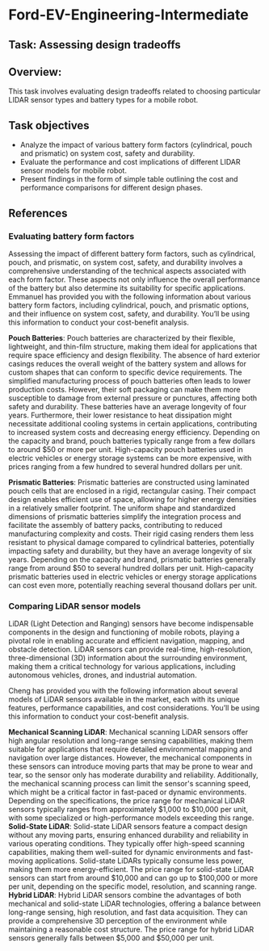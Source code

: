 # Ford-EV-Engineering-Intermediate

## Task: Assessing design tradeoffs

## Overview:
This task involves evaluating design tradeoffs related to choosing particular LIDAR sensor types
and battery types for a mobile robot.

## Task objectives

* Analyze the impact of various battery form factors (cylindrical, pouch and prismatic) on system cost, safety and durability.
* Evaluate the performance and cost implications of different LIDAR sensor models for mobile robot.
* Present findings in the form of simple table outlining the cost and performance comparisons for different design phases.

## References

### Evaluating battery form factors

Assessing the impact of different battery form factors, such as cylindrical, pouch, and prismatic, on system cost, safety, and durability involves a comprehensive understanding of the technical aspects associated with each form factor. These aspects not only influence the overall performance of the battery but also determine its suitability for specific applications. Emmanuel has provided you with the following information about various battery form factors, including cylindrical, pouch, and prismatic options, and their influence on system cost, safety, and durability. You’ll be using this information to conduct your cost-benefit analysis.

**Pouch Batteries**: Pouch batteries are characterized by their flexible, lightweight, and thin-film structure, making them ideal for applications that require space efficiency and design flexibility. The absence of hard exterior casings reduces the overall weight of the battery system and allows for custom shapes that can conform to specific device requirements. The simplified manufacturing process of pouch batteries often leads to lower production costs. However, their soft packaging can make them more susceptible to damage from external pressure or punctures, affecting both safety and durability. These batteries have an average longevity of four years. Furthermore, their lower resistance to heat dissipation might necessitate additional cooling systems in certain applications, contributing to increased system costs and decreasing energy efficiency. Depending on the capacity and brand, pouch batteries typically range from a few dollars to around $50 or more per unit. High-capacity pouch batteries used in electric vehicles or energy storage systems can be more expensive, with prices ranging from a few hundred to several hundred dollars per unit.

**Prismatic Batteries**: Prismatic batteries are constructed using laminated pouch cells that are enclosed in a rigid, rectangular casing. Their compact design enables efficient use of space, allowing for higher energy densities in a relatively smaller footprint. The uniform shape and standardized dimensions of prismatic batteries simplify the integration process and facilitate the assembly of battery packs, contributing to reduced manufacturing complexity and costs. Their rigid casing renders them less resistant to physical damage compared to cylindrical batteries, potentially impacting safety and durability, but they have an average longevity of six years. Depending on the capacity and brand, prismatic batteries generally range from around $50 to several hundred dollars per unit. High-capacity prismatic batteries used in electric vehicles or energy storage applications can cost even more, potentially reaching several thousand dollars per unit.

### Comparing LiDAR sensor models

LiDAR (Light Detection and Ranging) sensors have become indispensable components in the design and functioning of mobile robots, playing a pivotal role in enabling accurate and efficient navigation, mapping, and obstacle detection. LiDAR sensors can provide real-time, high-resolution, three-dimensional (3D) information about the surrounding environment, making them a critical technology for various applications, including autonomous vehicles, drones, and industrial automation.

Cheng has provided you with the following information about several models of LiDAR sensors available in the market, each with its unique features, performance capabilities, and cost considerations. You’ll be using this information to conduct your cost-benefit analysis.

**Mechanical Scanning LiDAR**: Mechanical scanning LiDAR sensors offer high angular resolution and long-range sensing capabilities, making them suitable for applications that require detailed environmental mapping and navigation over large distances. However, the mechanical components in these sensors can introduce moving parts that may be prone to wear and tear, so the sensor only has moderate durability and reliability. Additionally, the mechanical scanning process can limit the sensor's scanning speed, which might be a critical factor in fast-paced or dynamic environments. Depending on the specifications, the price range for mechanical LiDAR sensors typically ranges from approximately $1,000 to $10,000 per unit, with some specialized or high-performance models exceeding this range. 
**Solid-State LiDAR**:  Solid-state LiDAR sensors feature a compact design without any moving parts, ensuring enhanced durability and reliability in various operating conditions. They typically offer high-speed scanning capabilities, making them well-suited for dynamic environments and fast-moving applications. Solid-state LiDARs typically consume less power, making them more energy-efficient. The price range for solid-state LiDAR sensors can start from around $10,000 and can go up to $100,000 or more per unit, depending on the specific model, resolution, and scanning range.
**Hybrid LiDAR**: Hybrid LiDAR sensors combine the advantages of both mechanical and solid-state LiDAR technologies, offering a balance between long-range sensing, high resolution, and fast data acquisition. They can provide a comprehensive 3D perception of the environment while maintaining a reasonable cost structure. The price range for hybrid LiDAR sensors generally falls between $5,000 and $50,000 per unit.

